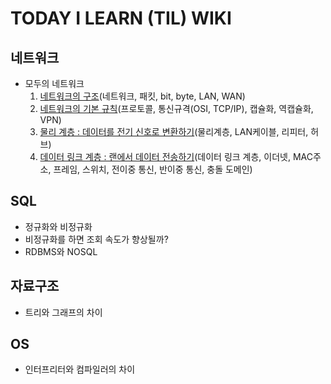# TODAY I LEARN (TIL) WIKI

## 네트워크

- 모두의 네트워크
  1. [네트워크의 구조](https://github.com/insun-kang/TIL/blob/main/%EB%84%A4%ED%8A%B8%EC%9B%8C%ED%81%AC/%EB%84%A4%ED%8A%B8%EC%9B%8C%ED%81%AC%EC%9D%98%20%EA%B5%AC%EC%A1%B0.md)(네트워크, 패킷, bit, byte, LAN, WAN)
  2. [네트워크의 기본 규칙](https://github.com/insun-kang/TIL/blob/main/%EB%84%A4%ED%8A%B8%EC%9B%8C%ED%81%AC/%EB%84%A4%ED%8A%B8%EC%9B%8C%ED%81%AC%EC%9D%98%20%EA%B8%B0%EB%B3%B8%20%EA%B7%9C%EC%B9%99.md)(프로토콜, 통신규격(OSI, TCP/IP), 캡슐화, 역캡슐화, VPN)
  3. [물리 계층 : 데이터를 전기 신호로 변환하기](https://github.com/insun-kang/TIL/blob/main/%EB%84%A4%ED%8A%B8%EC%9B%8C%ED%81%AC/%EB%AC%BC%EB%A6%AC%EA%B3%84%EC%B8%B5.md)(물리계층, LAN케이블, 리피터, 허브)
  4. [데이터 링크 계층 : 랜에서 데이터 전송하기](https://github.com/insun-kang/TIL/blob/main/%EB%84%A4%ED%8A%B8%EC%9B%8C%ED%81%AC/%EB%8D%B0%EC%9D%B4%ED%84%B0%20%EB%A7%81%ED%81%AC%20%EA%B3%84%EC%B8%B5.md)(데이터 링크 계층, 이더넷, MAC주소, 프레임, 스위치, 전이중 통신, 반이중 통신, 충돌 도메인)

## SQL

- 정규화와 비정규화
- 비정규화를 하면 조회 속도가 향상될까?
- RDBMS와 NOSQL

## 자료구조

- 트리와 그래프의 차이

## OS

- 인터프리터와 컴파일러의 차이
